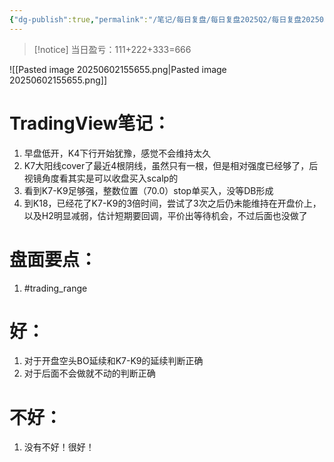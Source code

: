 ```yaml
---
{"dg-publish":true,"permalink":"/笔记/每日复盘/每日复盘2025Q2/每日复盘202505/20250530/"}
---
```


>[!notice] 当日盈亏：111+222+333=666

![[Pasted image 20250602155655.png\|Pasted image 20250602155655.png]]
# TradingView笔记：
1. 早盘低开，K4下行开始犹豫，感觉不会维持太久
2. K7大阳线cover了最近4根阴线，虽然只有一根，但是相对强度已经够了，后视镜角度看其实是可以收盘买入scalp的
3. 看到K7-K9足够强，整数位置（70.0）stop单买入，没等DB形成
4. 到K18，已经花了K7-K9的3倍时间，尝试了3次之后仍未能维持在开盘价上，以及H2明显减弱，估计短期要回调，平价出等待机会，不过后面也没做了
# 盘面要点：
1. #trading_range 
# 好：
1. 对于开盘空头BO延续和K7-K9的延续判断正确
2. 对于后面不会做就不动的判断正确
# 不好：
1. 没有不好！很好！